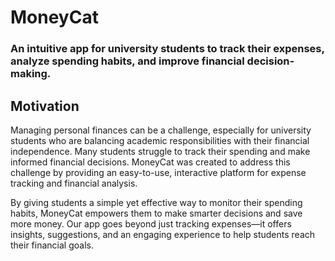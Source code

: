# **MoneyCat**
### An intuitive app for university students to track their expenses, analyze spending habits, and improve financial decision-making.

## Motivation
Managing personal finances can be a challenge, especially for university students who are balancing academic responsibilities with their financial independence. Many students struggle to track their spending and make informed financial decisions. MoneyCat was created to address this challenge by providing an easy-to-use, interactive platform for expense tracking and financial analysis. 

By giving students a simple yet effective way to monitor their spending habits, MoneyCat empowers them to make smarter decisions and save more money. Our app goes beyond just tracking expenses—it offers insights, suggestions, and an engaging experience to help students reach their financial goals.
